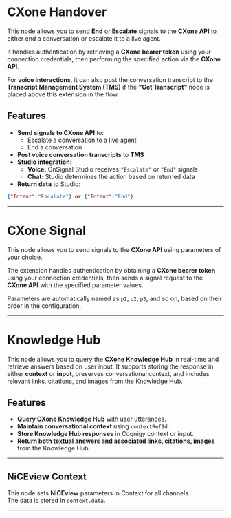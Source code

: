 # CXone Handover

This node allows you to send **End** or **Escalate** signals to the **CXone API** to either end a conversation or escalate it to a live agent.  

It handles authentication by retrieving a **CXone bearer token** using your connection credentials, then performing the specified action via the **CXone API**.  

For **voice interactions**, it can also post the conversation transcript to the **Transcript Management System (TMS)** if the **"Get Transcript"** node is placed above this extension in the flow.

## Features

- **Send signals to CXone API** to:
  - Escalate a conversation to a live agent
  - End a conversation
- **Post voice conversation transcripts** to **TMS**
- **Studio integration**:
  - **Voice:** OnSignal Studio receives `"Escalate"` or `"End"` signals
  - **Chat:** Studio determines the action based on returned data
- **Return data** to Studio:  

```json
{"Intent":"Escalate"} or {"Intent":"End"}
```

---

# CXone Signal

This node allows you to send signals to the **CXone API** using parameters of your choice.  

The extension handles authentication by obtaining a **CXone bearer token** using your connection credentials, then sends a signal request to the **CXone API** with the specified parameter values.  

Parameters are automatically named as `p1`, `p2`, `p3`, and so on, based on their order in the configuration.


---

# Knowledge Hub

This node allows you to query the **CXone Knowledge Hub** in real-time and retrieve answers based on user input. It supports storing the response in either **context** or **input**, preserves conversational context, and includes relevant links, citations, and images from the Knowledge Hub.

## Features

- **Query CXone Knowledge Hub** with user utterances.
- **Maintain conversational context** using `contextRefId`.
- **Store Knowledge Hub responses** in Cognigy context or input.
- **Return both textual answers and associated links, citations, images** from the Knowledge Hub.

---

## NiCEview Context

This node sets **NiCEview** parameters in Context for all channels.  
The data is stored in `context.data`.

---